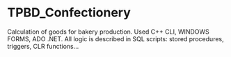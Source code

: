 # TPBD_Confectionery
Calculation of goods for bakery production. Used C++ CLI, WINDOWS FORMS, ADO .NET. All logic is described in SQL scripts: stored procedures, triggers, CLR functions...
